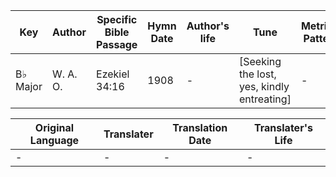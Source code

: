 Key | Author   | Specific Bible Passage     |Hymn Date |Author's life |Tune |Metrical Pattern   |Composer/Source
-- | --------- | ---------------------------|----------|--------------|-----|-------------------|-------------  
B♭ Major |W. A. O. |Ezekiel 34:16 |1908 |- |[Seeking the lost, yes, kindly entreating] |- |W. A. Ogden

Original Language | Translater | Translation Date   | Translater's Life  
----------------- | --------- | --------------------|-------------     
\- |- |- |-
